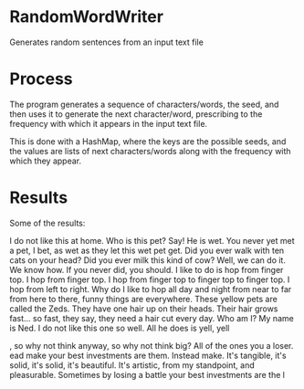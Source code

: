 # RandomWordWriter
Generates random sentences from an input text file

# Process
The program generates a sequence of characters/words, the seed, and then uses it to generate the next character/word, prescribing to the frequency with which it appears in the input text file. 

This is done with a HashMap, where the keys are the possible seeds, and the values are lists of next characters/words along with the frequency with which they appear. 

# Results
Some of the results: 

I do not like this at home. Who is this pet? Say! He is wet. You never yet met a pet, I bet, as wet as they let this wet pet get. Did you ever walk with ten cats on your head? Did you ever milk this kind of cow? Well, we can do it. We know how. If you never did, you should. I like to do is hop from finger top. I hop from finger top. I hop from finger top to finger top to finger top. I hop from left to right. Why do I like to hop all day and night from near to far from here to there, funny things are everywhere. These yellow pets are called the Zeds. They have one hair up on their heads. Their hair grows fast... so fast, they say, they need a hair cut every day. Who am I? My name is Ned. I do not like this one so well. All he does is yell, yell

, so why not think anyway, so why not think big? All of the ones you a loser. ead make your best investments are them. Instead make. It's tangible, it's solid, it's solid, it's beautiful. It's artistic, from my standpoint, and pleasurable. Sometimes by losing a battle your best investments are the l
